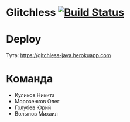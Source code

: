 # Glitchless [![Build Status](https://travis-ci.org/java-park-mail-ru/Glitchless-09-2017.svg?branch=dev)](https://travis-ci.org/java-park-mail-ru/Glitchless-09-2017)

# Deploy
Тута: https://gltchless-java.herokuapp.com
# Команда
- Куликов Никита
- Морозенков Олег
- Голубев Юрий
- Волынов Михаил